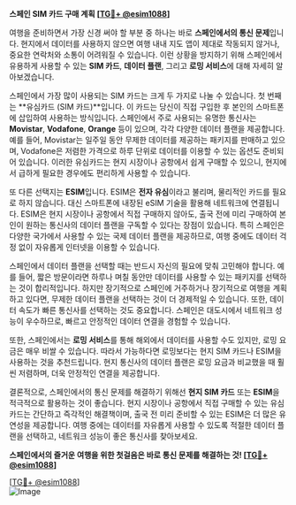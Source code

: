**스페인 SIM 카드 구매 계획 [[TG💪+ @esim1088](https://t.me/s/esim1088)]**

여행을 준비하면서 가장 신경 써야 할 부분 중 하나는 바로 **스페인에서의 통신 문제**입니다. 현지에서 데이터를 사용하지 않으면 여행 내내 지도 앱이 제대로 작동되지 않거나, 중요한 연락처와 소통이 어려워질 수 있습니다. 이런 상황을 방지하기 위해 스페인에서 유용하게 사용할 수 있는 **SIM 카드**, **데이터 플랜**, 그리고 **로밍 서비스**에 대해 자세히 알아보겠습니다.

스페인에서 가장 많이 사용되는 SIM 카드는 크게 두 가지로 나눌 수 있습니다. 첫 번째는 **유심카드 (SIM 카드)**입니다. 이 카드는 당신이 직접 구입한 후 본인의 스마트폰에 삽입하여 사용하는 방식입니다. 스페인에서 주로 사용되는 유명한 통신사는 **Movistar**, **Vodafone**, **Orange** 등이 있으며, 각각 다양한 데이터 플랜을 제공합니다. 예를 들어, Movistar는 일주일 동안 무제한 데이터를 제공하는 패키지를 판매하고 있으며, Vodafone은 저렴한 가격으로 하루 단위로 데이터를 이용할 수 있는 옵션도 준비되어 있습니다. 이러한 유심카드는 현지 시장이나 공항에서 쉽게 구매할 수 있으니, 현지에서 급하게 필요한 경우에도 편리하게 사용할 수 있습니다.

또 다른 선택지는 **ESIM**입니다. ESIM은 **전자 유심**이라고 불리며, 물리적인 카드를 필요로 하지 않습니다. 대신 스마트폰에 내장된 eSIM 기술을 활용해 네트워크에 연결됩니다. ESIM은 현지 시장이나 공항에서 직접 구매하지 않아도, 출국 전에 미리 구매하여 본인이 원하는 통신사의 데이터 플랜을 구독할 수 있다는 장점이 있습니다. 특히 스페인은 다양한 국가에서 사용할 수 있는 국제 데이터 플랜을 제공하므로, 여행 중에도 데이터 걱정 없이 자유롭게 인터넷을 이용할 수 있습니다.

스페인에서 데이터 플랜을 선택할 때는 반드시 자신의 필요에 맞춰 고민해야 합니다. 예를 들어, 짧은 방문이라면 하루나 며칠 동안만 데이터를 사용할 수 있는 패키지를 선택하는 것이 합리적입니다. 하지만 장기적으로 스페인에 거주하거나 장기적으로 여행을 계획하고 있다면, 무제한 데이터 플랜을 선택하는 것이 더 경제적일 수 있습니다. 또한, 데이터 속도가 빠른 통신사를 선택하는 것도 중요합니다. 스페인은 대도시에서 네트워크 성능이 우수하므로, 빠르고 안정적인 데이터 연결을 경험할 수 있습니다.

또한, 스페인에서는 **로밍 서비스**를 통해 해외에서 데이터를 사용할 수도 있지만, 로밍 요금은 매우 비쌀 수 있습니다. 따라서 가능하다면 로밍보다는 현지 SIM 카드나 ESIM을 사용하는 것을 추천드립니다. 현지 통신사의 데이터 플랜은 로밍 요금과 비교했을 때 훨씬 저렴하며, 더욱 안정적인 연결을 제공합니다.

결론적으로, 스페인에서의 통신 문제를 해결하기 위해선 **현지 SIM 카드** 또는 **ESIM**을 적극적으로 활용하는 것이 좋습니다. 현지 시장이나 공항에서 직접 구매할 수 있는 유심카드는 간단하고 즉각적인 해결책이며, 출국 전 미리 준비할 수 있는 ESIM은 더 많은 유연성을 제공합니다. 여행 중에는 데이터를 자유롭게 사용할 수 있도록 적절한 데이터 플랜을 선택하고, 네트워크 성능이 좋은 통신사를 찾아보세요.

**스페인에서의 즐거운 여행을 위한 첫걸음은 바로 통신 문제를 해결하는 것! [[TG💪+ @esim1088](https://t.me/s/esim1088)]**

[[TG💪+ @esim1088](https://t.me/s/esim1088)]  
![Image](https://i.postimg.cc/Y0z9fWf4/image.png)